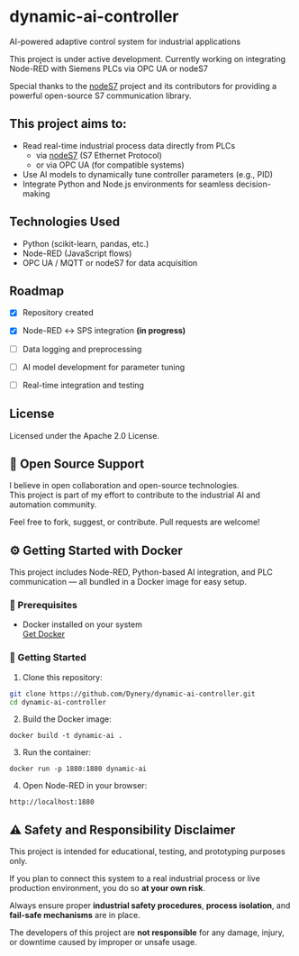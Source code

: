 # dynamic-ai-controller
AI-powered adaptive control system for industrial applications

This project is under active development. Currently working on integrating Node-RED with Siemens PLCs via OPC UA or nodeS7

Special thanks to the [nodeS7](https://github.com/plcpeople/nodeS7) project and its contributors for providing a powerful open-source S7 communication library.


## This project aims to:
- Read real-time industrial process data directly from PLCs
  - via [nodeS7](https://github.com/plcpeople/nodeS7) (S7 Ethernet Protocol)
  - or via OPC UA (for compatible systems)
- Use AI models to dynamically tune controller parameters (e.g., PID)
- Integrate Python and Node.js environments for seamless decision-making




## Technologies Used
- Python (scikit-learn, pandas, etc.)
- Node-RED (JavaScript flows)
- OPC UA / MQTT or nodeS7 for data acquisition



## Roadmap
- [x] Repository created
- [x] Node-RED ↔ SPS integration **(in progress)**
- [ ] Data logging and preprocessing
- [ ] AI model development for parameter tuning
- [ ] Real-time integration and testing


## License
Licensed under the Apache 2.0 License.



## 🤝 Open Source Support

I believe in open collaboration and open-source technologies.  
This project is part of my effort to contribute to the industrial AI and automation community.

Feel free to fork, suggest, or contribute. Pull requests are welcome!



## ⚙️ Getting Started with Docker

This project includes Node-RED, Python-based AI integration, and PLC communication — all bundled in a Docker image for easy setup.



### 🧰 Prerequisites

- Docker installed on your system  
  [Get Docker](https://docs.docker.com/get-docker/)



### 🚀 Getting Started

1. Clone this repository:

```bash
git clone https://github.com/Dynery/dynamic-ai-controller.git
cd dynamic-ai-controller
```

2. Build the Docker image:
```
docker build -t dynamic-ai .
```

3. Run the container:
```
docker run -p 1880:1880 dynamic-ai
```

4. Open Node-RED in your browser:
```
http://localhost:1880
```








## ⚠️ **Safety and Responsibility Disclaimer**

This project is intended for educational, testing, and prototyping purposes only.

If you plan to connect this system to a real industrial process or live production environment, you do so **at your own risk**.

Always ensure proper **industrial safety procedures**, **process isolation**, and **fail-safe mechanisms** are in place.

The developers of this project are **not responsible** for any damage, injury, or downtime caused by improper or unsafe usage.














